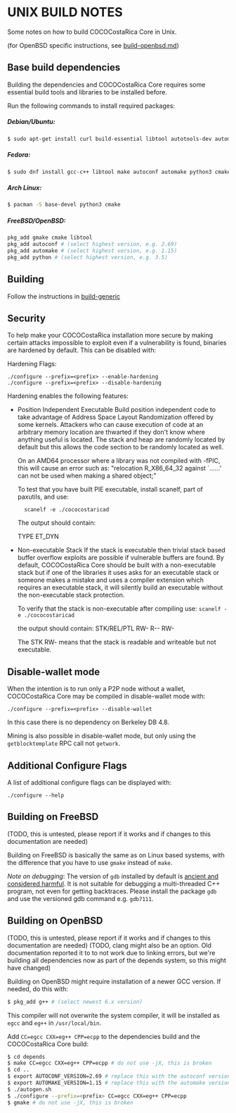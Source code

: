 UNIX BUILD NOTES
====================
Some notes on how to build COCOCostaRica Core in Unix.

(for OpenBSD specific instructions, see [build-openbsd.md](build-openbsd.md))

Base build dependencies
-----------------------
Building the dependencies and COCOCostaRica Core requires some essential build tools and libraries to be installed before.

Run the following commands to install required packages:

##### Debian/Ubuntu:
```bash
$ sudo apt-get install curl build-essential libtool autotools-dev automake pkg-config python3 bsdmainutils cmake
```

##### Fedora:
```bash
$ sudo dnf install gcc-c++ libtool make autoconf automake python3 cmake libstdc++-static patch
```

##### Arch Linux:
```bash
$ pacman -S base-devel python3 cmake
```

##### FreeBSD/OpenBSD:
```bash
pkg_add gmake cmake libtool
pkg_add autoconf # (select highest version, e.g. 2.69)
pkg_add automake # (select highest version, e.g. 1.15)
pkg_add python # (select highest version, e.g. 3.5)
```

Building
--------

Follow the instructions in [build-generic](build-generic.md)

Security
--------
To help make your COCOCostaRica installation more secure by making certain attacks impossible to
exploit even if a vulnerability is found, binaries are hardened by default.
This can be disabled with:

Hardening Flags:

	./configure --prefix=<prefix> --enable-hardening
	./configure --prefix=<prefix> --disable-hardening


Hardening enables the following features:

* Position Independent Executable
    Build position independent code to take advantage of Address Space Layout Randomization
    offered by some kernels. Attackers who can cause execution of code at an arbitrary memory
    location are thwarted if they don't know where anything useful is located.
    The stack and heap are randomly located by default but this allows the code section to be
    randomly located as well.

    On an AMD64 processor where a library was not compiled with -fPIC, this will cause an error
    such as: "relocation R_X86_64_32 against `......' can not be used when making a shared object;"

    To test that you have built PIE executable, install scanelf, part of paxutils, and use:

    	scanelf -e ./cococostaricad

    The output should contain:

     TYPE
    ET_DYN

* Non-executable Stack
    If the stack is executable then trivial stack based buffer overflow exploits are possible if
    vulnerable buffers are found. By default, COCOCostaRica Core should be built with a non-executable stack
    but if one of the libraries it uses asks for an executable stack or someone makes a mistake
    and uses a compiler extension which requires an executable stack, it will silently build an
    executable without the non-executable stack protection.

    To verify that the stack is non-executable after compiling use:
    `scanelf -e ./cococostaricad`

    the output should contain:
	STK/REL/PTL
	RW- R-- RW-

    The STK RW- means that the stack is readable and writeable but not executable.

Disable-wallet mode
--------------------
When the intention is to run only a P2P node without a wallet, COCOCostaRica Core may be compiled in
disable-wallet mode with:

    ./configure --prefix=<prefix> --disable-wallet

In this case there is no dependency on Berkeley DB 4.8.

Mining is also possible in disable-wallet mode, but only using the `getblocktemplate` RPC
call not `getwork`.

Additional Configure Flags
--------------------------
A list of additional configure flags can be displayed with:

    ./configure --help

Building on FreeBSD
--------------------

(TODO, this is untested, please report if it works and if changes to this documentation are needed)

Building on FreeBSD is basically the same as on Linux based systems, with the difference that you have to use `gmake`
instead of `make`.

*Note on debugging*: The version of `gdb` installed by default is [ancient and considered harmful](https://wiki.freebsd.org/GdbRetirement).
It is not suitable for debugging a multi-threaded C++ program, not even for getting backtraces. Please install the package `gdb` and
use the versioned gdb command e.g. `gdb7111`.

Building on OpenBSD
-------------------

(TODO, this is untested, please report if it works and if changes to this documentation are needed)
(TODO, clang might also be an option. Old documentation reported it to to not work due to linking errors, but we're building all dependencies now as part of the depends system, so this might have changed)

Building on OpenBSD might require installation of a newer GCC version. If needed, do this with:

```bash
$ pkg_add g++ # (select newest 6.x version)
```

This compiler will not overwrite the system compiler, it will be installed as `egcc` and `eg++` in `/usr/local/bin`.

Add `CC=egcc CXX=eg++ CPP=ecpp` to the dependencies build and the COCOCostaRica Core build:
```bash
$ cd depends
$ make CC=egcc CXX=eg++ CPP=ecpp # do not use -jX, this is broken
$ cd ..
$ export AUTOCONF_VERSION=2.69 # replace this with the autoconf version that you installed
$ export AUTOMAKE_VERSION=1.15 # replace this with the automake version that you installed
$ ./autogen.sh
$ ./configure --prefix=<prefix> CC=egcc CXX=eg++ CPP=ecpp
$ gmake # do not use -jX, this is broken
```
